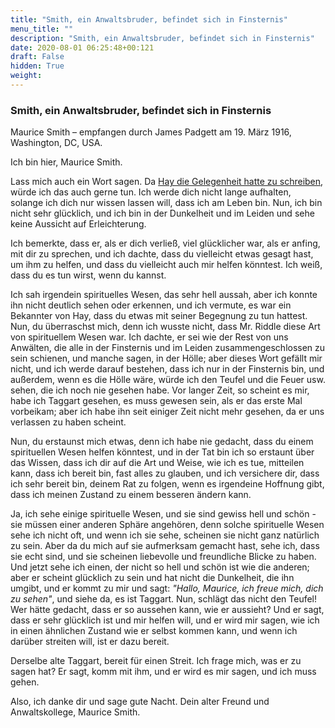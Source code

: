 ```yaml
---
title: "Smith, ein Anwaltsbruder, befindet sich in Finsternis"
menu_title: ""
description: "Smith, ein Anwaltsbruder, befindet sich in Finsternis"
date: 2020-08-01 06:25:48+00:121
draft: False
hidden: True
weight:
---
```

### Smith, ein Anwaltsbruder, befindet sich in Finsternis

Maurice Smith – empfangen durch James Padgett am 19. März 1916, Washington, DC, USA.

Ich bin hier, Maurice Smith.

Lass mich auch ein Wort sagen. Da [Hay die Gelegenheit hatte zu schreiben](/padgett-botschaften/padgett-botschaften-in-reihenfolge-des-datums/padgett-botschaften-1916/hay-ein-anwaltsbruder-fragt-sich-ob-die-heutige-kirche-den-menschen-hilft-sich-auf-ein-richtiges-leben-in-der-spirituellen-welt-vorzubereiten-jep-hay-19-maerz-1916/), würde ich das auch gerne tun. Ich werde dich nicht lange aufhalten, solange ich dich nur wissen lassen will, dass ich am Leben bin. Nun, ich bin nicht sehr glücklich, und ich bin in der Dunkelheit und im Leiden und sehe keine Aussicht auf Erleichterung.

Ich bemerkte, dass er, als er dich verließ, viel glücklicher war, als er anfing, mit dir zu sprechen, und ich dachte, dass du vielleicht etwas gesagt hast, um ihm zu helfen, und dass du vielleicht auch mir helfen könntest. Ich weiß, dass du es tun wirst, wenn du kannst.

Ich sah irgendein spirituelles Wesen, das sehr hell aussah, aber ich konnte ihn nicht deutlich sehen oder erkennen, und ich vermute, es war ein Bekannter von Hay, dass du etwas mit seiner Begegnung zu tun hattest. Nun, du überraschst mich, denn ich wusste nicht, dass Mr. Riddle diese Art von spirituellem Wesen war. Ich dachte, er sei wie der Rest von uns Anwälten, die alle in der Finsternis und im Leiden zusammengeschlossen zu sein schienen, und manche sagen, in der Hölle; aber dieses Wort gefällt mir nicht, und ich werde darauf bestehen, dass ich nur in der Finsternis bin, und außerdem, wenn es die Hölle wäre, würde ich den Teufel und die Feuer usw. sehen, die ich noch nie gesehen habe. Vor langer Zeit, so scheint es mir, habe ich Taggart gesehen, es muss gewesen sein, als er das erste Mal vorbeikam; aber ich habe ihn seit einiger Zeit nicht mehr gesehen, da er uns verlassen zu haben scheint.

Nun, du erstaunst mich etwas, denn ich habe nie gedacht, dass du einem spirituellen Wesen helfen könntest, und in der Tat bin ich so erstaunt über das Wissen, dass ich dir auf die Art und Weise, wie ich es tue, mitteilen kann, dass ich bereit bin, fast alles zu glauben, und ich versichere dir, dass ich sehr bereit bin, deinem Rat zu folgen, wenn es irgendeine Hoffnung gibt, dass ich meinen Zustand zu einem besseren ändern kann.

Ja, ich sehe einige spirituelle Wesen, und sie sind gewiss hell und schön - sie müssen einer anderen Sphäre angehören, denn solche spirituelle Wesen sehe ich nicht oft, und wenn ich sie sehe, scheinen sie nicht ganz natürlich zu sein. Aber da du mich auf sie aufmerksam gemacht hast, sehe ich, dass sie echt sind, und sie scheinen liebevolle und freundliche Blicke zu haben. Und jetzt sehe ich einen, der nicht so hell und schön ist wie die anderen; aber er scheint glücklich zu sein und hat nicht die Dunkelheit, die ihn umgibt, und er kommt zu mir und sagt: *"Hallo, Maurice, ich freue mich, dich zu sehen"*, und siehe da, es ist Taggart. Nun, schlägt das nicht den Teufel! Wer hätte gedacht, dass er so aussehen kann, wie er aussieht? Und er sagt, dass er sehr glücklich ist und mir helfen will, und er wird mir sagen, wie ich in einen ähnlichen Zustand wie er selbst kommen kann, und wenn ich darüber streiten will, ist er dazu bereit.

Derselbe alte Taggart, bereit für einen Streit. Ich frage mich, was er zu sagen hat? Er sagt, komm mit ihm, und er wird es mir sagen, und ich muss gehen.

Also, ich danke dir und sage gute Nacht. Dein alter Freund und Anwaltskollege, Maurice Smith.     
